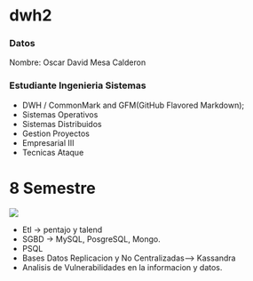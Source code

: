 # dwh2


### Datos
Nombre: Oscar David Mesa Calderon

### Estudiante Ingenieria Sistemas

- DWH / CommonMark and GFM(GitHub Flavored Markdown);
- Sistemas Operativos
- Sistemas Distribuidos
- Gestion Proyectos
- Empresarial III
- Tecnicas Ataque

# 8 Semestre

![](https://pandao.github.io/editor.md/images/logos/editormd-logo-180x180.png)

- Etl -> pentajo y talend
- SGBD -> MySQL, 	PosgreSQL, Mongo. 
- PSQL
- Bases Datos Replicacion y  No Centralizadas--> Kassandra
- Analisis de Vulnerabilidades en la informacion y datos.

